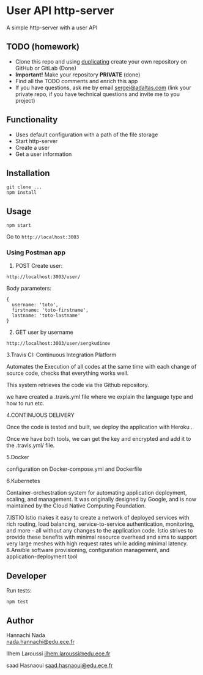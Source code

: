 # User API http-server

A simple http-server with a user API

##  TODO (homework)

* Clone this repo and using [duplicating](https://help.github.com/en/github/creating-cloning-and-archiving-repositories/duplicating-a-repository) create your own repository on GitHub or GitLab (Done)
* **Important!** Make your repository **PRIVATE** (done)
* Find all the TODO comments and enrich this app
* If you have questions, ask me by email sergei@adaltas.com (link your private repo, if you have technical questions and invite me to you project)

## Functionality

* Uses default configuration with a path of the file storage
* Start http-server
* Create a user
* Get a user information

## Installation

```
git clone ...
npm install
```

## Usage

```
npm start
```

Go to `http://localhost:3003`

### Using Postman app

1. POST Create user:

```
http://localhost:3003/user/
```

Body parameters:
```
{
  username: 'toto',
  firstname: 'toto-firstname',
  lastname: 'toto-lastname'
}
```

2. GET user by username

```
http://localhost:3003/user/sergkudinov
```

3.Travis CI: Continuous Integration Platform

Automates the Execution of all codes at the same time with each change of source code, checks that everything works well.

This system retrieves the code via the Github repository.

we have created a .travis.yml file where we explain the language type and how to run etc.

4.CONTINUOUS DELIVERY

Once the code is tested and built, we deploy the application with Heroku .

Once we have both tools, we can get the key and encrypted and add it to the .travis.yml/ file.

5.Docker

configuration on Docker-compose.yml and Dockerfile

6.Kubernetes

Container-orchestration system for automating application deployment, scaling, and management. It was originally designed by Google, and is now maintained by the Cloud Native Computing Foundation. 

7.ISTIO
Istio makes it easy to create a network of deployed services with rich routing, load balancing, service-to-service authentication, monitoring, and more - all without any changes to the application code. Istio strives to provide these benefits with minimal resource overhead and aims to support very large meshes with high request rates while adding minimal latency.
8.Ansible
software provisioning, configuration management, and application-deployment tool


## Developer

Run tests:
```
npm test
```

## Author

Hannachi Nada  
nada.hannachi@edu.ece.fr

Ilhem Laroussi
ilhem.laroussi@edu.ece.fr

saad Hasnaoui
saad.hasnaoui@edu.ece.fr



````
